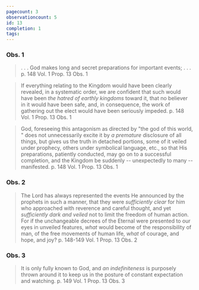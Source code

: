 ```yaml
---
pagecount: 3
observationcount: 5
id: 13
completion: 1
tags:
---
```

### Obs. 1

> . . . God makes long and secret preparations for important events; . . .
> p. 148 Vol. 1 Prop. 13 Obs. 1

> If everything relating to the Kingdom would have been clearly revealed, in a systematic order,  we are confident that such would have been *the hatred of earthly kingdoms* toward it, that no believer in it would have been safe, and, in consequence, the work of gathering out the elect would have been seriously impeded.
>  p. 148 Vol. 1 Prop. 13 Obs. 1

> God, foreseeing this antagonism as directed by "the god of this world, " does not unnecessarily excite it by *a premature* disclosure of all things, but gives us the truth in detached portions, some of it veiled under prophecy, others under symbolical language, etc., so that His preparations, patiently conducted, may go on to a successful completion, and the Kingdom be suddenly -- unexpectedly to many -- manifested.
> p. 148 Vol. 1 Prop. 13 Obs. 1

### Obs. 2

> The Lord has always represented the events He announced by the prophets in such a manner, that they were *sufficiently clear* for him who approached with reverence and careful thought, and yet *sufficiently dark and veiled* not to limit the freedom of human action.  For if the unchangeable decrees of the Eternal were presented to our eyes in unveiled features, *what* would become of the responsibility of man, of the free movements of human life, *what* of courage, and hope, and joy?
> p. 148-149 Vol. 1 Prop. 13 Obs. 2

### Obs. 3

> It is only fully known to God, and *an indefiniteness* is purposely thrown around it to keep us in the posture of constant expectation and watching.
> p. 149 Vol. 1 Prop. 13 Obs. 3

